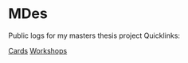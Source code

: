 # MDes
Public logs for my masters thesis project
Quicklinks:

[Cards](Cards.md)
[Workshops](Workshops.md)
